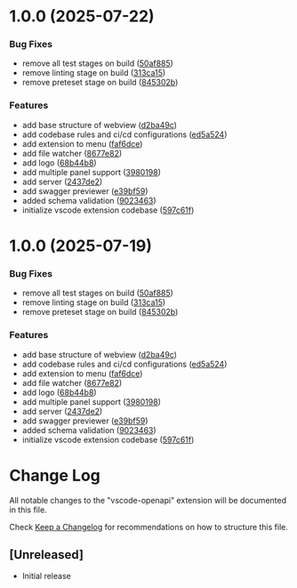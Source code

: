# 1.0.0 (2025-07-22)


### Bug Fixes

* remove all test stages on build ([50af885](https://github.com/mumincelal/vscode-openapi/commit/50af885c9ed13940fbb3aa2c2a06db9759307ae9))
* remove linting stage on build ([313ca15](https://github.com/mumincelal/vscode-openapi/commit/313ca150dea17a557307febd7860f7ec7649d26f))
* remove preteset stage on build ([845302b](https://github.com/mumincelal/vscode-openapi/commit/845302bd08ea60b48358a96383757d2a81020b14))


### Features

* add base structure of webview ([d2ba49c](https://github.com/mumincelal/vscode-openapi/commit/d2ba49c668490575c86328b083a1b383f3e8ea67))
* add codebase rules and ci/cd configurations ([ed5a524](https://github.com/mumincelal/vscode-openapi/commit/ed5a524e63392ffc16067caf8d7d0813ddf59f7b))
* add extension to menu ([faf6dce](https://github.com/mumincelal/vscode-openapi/commit/faf6dce43a20ba34731059204c09dce45a463dcd))
* add file watcher ([8677e82](https://github.com/mumincelal/vscode-openapi/commit/8677e826dfbb93aff915684f8ed0981b483bcf6b))
* add logo ([68b44b8](https://github.com/mumincelal/vscode-openapi/commit/68b44b8a9cbf11d9fde35348d103ef4b27250949))
* add multiple panel support ([3980198](https://github.com/mumincelal/vscode-openapi/commit/3980198fa4effa0dd38a31f640a49b16ea848cc1))
* add server ([2437de2](https://github.com/mumincelal/vscode-openapi/commit/2437de2850adc438a8f9a1e9538e2af883475d8c))
* add swagger previewer ([e39bf59](https://github.com/mumincelal/vscode-openapi/commit/e39bf59a64ddd5bc484554b5486081de3a08a18c))
* added schema validation ([9023463](https://github.com/mumincelal/vscode-openapi/commit/90234631ce28045f37105b0ccf727dc7e25dadae))
* initialize vscode extension codebase ([597c61f](https://github.com/mumincelal/vscode-openapi/commit/597c61fb2feaf16725d1422d9e2c2ac1451d335d))

# 1.0.0 (2025-07-19)


### Bug Fixes

* remove all test stages on build ([50af885](https://github.com/mumincelal/vscode-openapi/commit/50af885c9ed13940fbb3aa2c2a06db9759307ae9))
* remove linting stage on build ([313ca15](https://github.com/mumincelal/vscode-openapi/commit/313ca150dea17a557307febd7860f7ec7649d26f))
* remove preteset stage on build ([845302b](https://github.com/mumincelal/vscode-openapi/commit/845302bd08ea60b48358a96383757d2a81020b14))


### Features

* add base structure of webview ([d2ba49c](https://github.com/mumincelal/vscode-openapi/commit/d2ba49c668490575c86328b083a1b383f3e8ea67))
* add codebase rules and ci/cd configurations ([ed5a524](https://github.com/mumincelal/vscode-openapi/commit/ed5a524e63392ffc16067caf8d7d0813ddf59f7b))
* add extension to menu ([faf6dce](https://github.com/mumincelal/vscode-openapi/commit/faf6dce43a20ba34731059204c09dce45a463dcd))
* add file watcher ([8677e82](https://github.com/mumincelal/vscode-openapi/commit/8677e826dfbb93aff915684f8ed0981b483bcf6b))
* add logo ([68b44b8](https://github.com/mumincelal/vscode-openapi/commit/68b44b8a9cbf11d9fde35348d103ef4b27250949))
* add multiple panel support ([3980198](https://github.com/mumincelal/vscode-openapi/commit/3980198fa4effa0dd38a31f640a49b16ea848cc1))
* add server ([2437de2](https://github.com/mumincelal/vscode-openapi/commit/2437de2850adc438a8f9a1e9538e2af883475d8c))
* add swagger previewer ([e39bf59](https://github.com/mumincelal/vscode-openapi/commit/e39bf59a64ddd5bc484554b5486081de3a08a18c))
* added schema validation ([9023463](https://github.com/mumincelal/vscode-openapi/commit/90234631ce28045f37105b0ccf727dc7e25dadae))
* initialize vscode extension codebase ([597c61f](https://github.com/mumincelal/vscode-openapi/commit/597c61fb2feaf16725d1422d9e2c2ac1451d335d))

# Change Log

All notable changes to the "vscode-openapi" extension will be documented in this file.

Check [Keep a Changelog](http://keepachangelog.com/) for recommendations on how to structure this file.

## [Unreleased]

- Initial release
